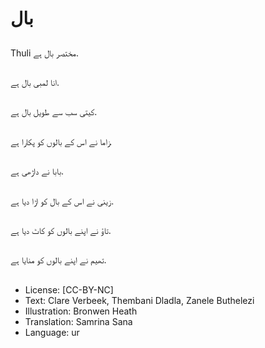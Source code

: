 # بال

##
Thuli مختصر بال ہے.

##
انا لمبی بال ہے.

##
کیتی سب سے طویل بال ہے.

##
زاما نے اس کے بالوں کو پکارا ہے.

##
بابا نے داڑھی ہے.

##
زینی نے اس کے بال کو اڑا دیا ہے.

##
تاؤ نے اپنے بالوں کو کاٹ دیا ہے.

##
تھیم نے اپنے بالوں کو منایا ہے.

##
* License: [CC-BY-NC]
* Text: Clare Verbeek, Thembani Dladla, Zanele Buthelezi
* Illustration: Bronwen Heath
* Translation: Samrina Sana
* Language: ur
